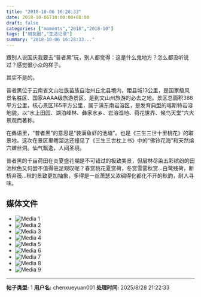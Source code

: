 ```yaml
---
title: "2018-10-06 16:28:33"
date: 2018-10-06T10:00:00+08:00
draft: false
categories: ["moments","2018","2018-10"]
tags: ["朋友圈","生活记录"]
summary: "2018-10-06 16:28:33..."
---
```


跟别人说国庆我要去“普者黑”玩，别人都觉得：这是什么鬼地方？怎么都没听说过？感觉很小众的样子。

其实不是的。

普者黑位于云南省文山壮族苗族自治州丘北县境内，距县城13公里，是国家级风景名胜区、国家AAAA级旅游景区，是到文山州旅游的必去之地。景区总面积388平方公里，核心景区165平方公里，属于滇东南岩溶区，是发育典型的喀斯特岩溶地貌，以“水上田园、湖泊峰林、彝家水乡、岩溶湿地、荷花世界、候鸟天堂”六大景观而著称。

在彝语里，“普者黑”的意思是“装满鱼虾的池塘”。也是《三生三世十里桃花》的取景地。这次在景区里瞎溜达还撞见了《三生三世枕上书》中的“佛铃花海”和天然熔穴螺丝洞。仙气飘逸，人间圣境。

普者黑的千亩荷田在炎夏盛花期是不可错过的极致美景，但层林尽染五彩缤纷的田池秋色又何尝不值得驻足观叹呢？春赏桃花夏赏荷，冬赏雪雾秋赏…白鹭残荷，断桥弃筏…秋的景致更加抽象，多得是一丝萧瑟又浓稠得化都化不开的秋韵，耐人寻味。

## 媒体文件

- ![Media 1](/Moments/photos/2018-10-06/201810061628330.jpg)
- ![Media 2](/Moments/photos/2018-10-06/201810061628331.jpg)
- ![Media 3](/Moments/photos/2018-10-06/201810061628332.jpg)
- ![Media 4](/Moments/photos/2018-10-06/201810061628333.jpg)
- ![Media 5](/Moments/photos/2018-10-06/201810061628334.jpg)
- ![Media 6](/Moments/photos/2018-10-06/201810061628335.jpg)
- ![Media 7](/Moments/photos/2018-10-06/201810061628336.jpg)
- ![Media 8](/Moments/photos/2018-10-06/201810061628337.jpg)
- ![Media 9](/Moments/photos/2018-10-06/201810061628338.jpg)

---

**帖子类型:** 1
**用户名:** chenxueyuan001
**处理时间:** 2025/8/28 21:22:33